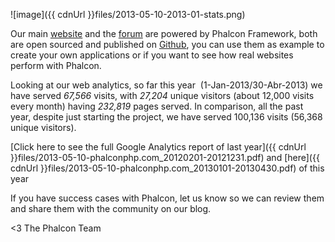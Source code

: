 ![image]({{ cdnUrl }}files/2013-05-10-2013-01-stats.png)

Our main [website](https://phalconphp.com) and the [forum](https://forum.phalconphp.com) are powered by Phalcon Framework, both are open sourced and published on [Github](https://github.com/phalcon/forum), you can use them as example to create your own applications or if you want to see how real websites perform with Phalcon.

Looking at our web analytics, so far this year  (1-Jan-2013/30-Abr-2013) we have served *67,566* visits, with *27,204* unique visitors (about 12,000 visits every month) having *232,819* pages served. In comparison, all the past year, despite just starting the project, we have served 100,136 visits (56,368 unique visitors).

[Click here to see the full Google Analytics report of last year]({{ cdnUrl }}files/2013-05-10-phalconphp.com_20120201-20121231.pdf) and [here]({{ cdnUrl }}files/2013-05-10-phalconphp.com_20130101-20130430.pdf) of this year

If you have success cases with Phalcon, let us know so we can review them and share them with the community on our blog.


<3 The Phalcon Team
